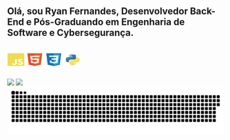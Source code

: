 ## Olá, sou Ryan Fernandes, Desenvolvedor Back-End e Pós-Graduando em Engenharia de Software e Cybersegurança.

<div style="display: inline_block"><br>
  <img align="center" alt="Ryan-Js" height="30" width="40" src="https://raw.githubusercontent.com/devicons/devicon/master/icons/javascript/javascript-plain.svg">
  <img align="center" alt="Ryan-HTML" height="30" width="40" src="https://raw.githubusercontent.com/devicons/devicon/master/icons/html5/html5-original.svg">
  <img align="center" alt="Ryan-CSS" height="30" width="40" src="https://raw.githubusercontent.com/devicons/devicon/master/icons/css3/css3-original.svg">
  <img align="center" alt="Ryan-Python" height="30" width="40" src="https://raw.githubusercontent.com/devicons/devicon/master/icons/python/python-original.svg">
</div>
  
  ##
 
<div> 
  <a href = "mailto:contato.ryanfernandes1@gmail.com"><img src="https://img.shields.io/badge/-Email-%23333?style=for-the-badge&logo=gmail&logoColor=white" target="_blank"></a>
  <a href="https://www.linkedin.com/in/ryan-fernandees/" target="_blank"><img src="https://img.shields.io/badge/-LinkedIn-%230077B5?style=for-the-badge&logo=linkedin&logoColor=white" target="_blank"></a> 
  
</div>

<picture>
  <source media="(prefers-color-scheme: dark)" srcset="https://raw.githubusercontent.com/Ryan-Fernandees/Ryan-Fernandees/output/github-contribution-grid-snake-dark.svg">
  <source media="(prefers-color-scheme: light)" srcset="https://raw.githubusercontent.com/Ryan-Fernandees/Ryan-Fernandees/output/github-contribution-grid-snake.svg">
  <img alt="github contribution grid snake animation" src="https://raw.githubusercontent.com/Ryan-Fernandees/Ryan-Fernandees/output/github-contribution-grid-snake.svg">
</picture>
<br><br>

